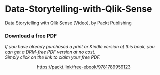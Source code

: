 # Data-Storytelling-with-Qlik-Sense
Data Storytelling with Qlik Sense [Video], by Packt Publishing
### Download a free PDF

 <i>If you have already purchased a print or Kindle version of this book, you can get a DRM-free PDF version at no cost.<br>Simply click on the link to claim your free PDF.</i>
<p align="center"> <a href="https://packt.link/free-ebook/9781789959123">https://packt.link/free-ebook/9781789959123 </a> </p>